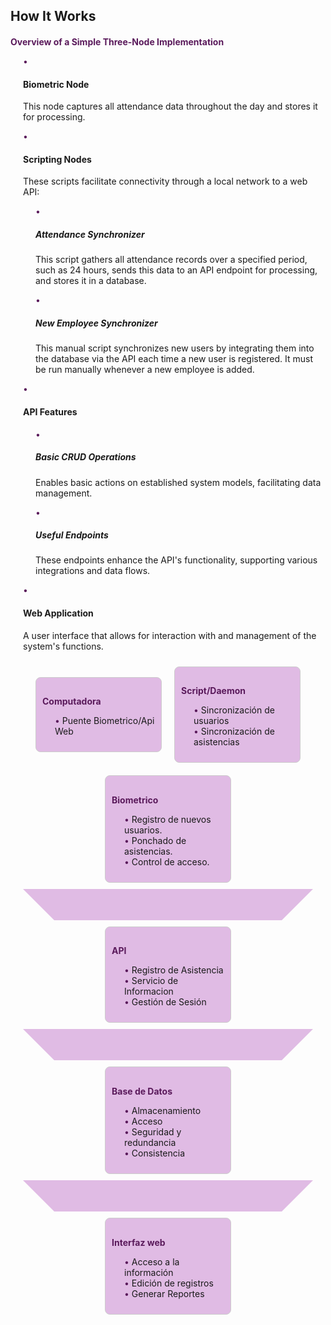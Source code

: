 <h2>How It Works</h2>
<h3>Overview of a Simple Three-Node Implementation</h3>
<ul>
    <li>
        <h4>Biometric Node</h4>
        <p>This node captures all attendance data throughout the day and stores it for processing.</p>
    </li>
    <li>
        <h4>Scripting Nodes</h4>
        <p>These scripts facilitate connectivity through a local network to a web API:</p>
        <ul>
            <li>
                <h5>Attendance Synchronizer</h5>
                <p>This script gathers all attendance records over a specified period, such as 24 hours, sends this data to an API endpoint for processing, and stores it in a database.</p>
            </li>
            <li>
                <h5>New Employee Synchronizer</h5>
                <p>This manual script synchronizes new users by integrating them into the database via the API each time a new user is registered. It must be run manually whenever a new employee is added.</p>
            </li>
        </ul>
    </li>
    <li>
        <h4>API Features</h4>
        <ul>
            <li>
                <h5>Basic CRUD Operations</h5>
                <p>Enables basic actions on established system models, facilitating data management.</p>
            </li>
            <li>
                <h5>Useful Endpoints</h5>
                <p>These endpoints enhance the API's functionality, supporting various integrations and data flows.</p>
            </li>
        </ul>
    </li>
    <li>
        <h4>Web Application</h4>
        <p>A user interface that allows for interaction with and management of the system's functions.</p>
    </li>
</ul>

<html lang="en">
<head>
<meta charset="UTF-8">
<meta name="viewport" content="width=device-width, initial-scale=1.0">
<title>System Architecture</title>
<style>
  .container {
    display: flex;
    flex-wrap: wrap;
    justify-content: center;
    align-items: center;
  }
  .box {
    border: 1px solid #ccc;
    border-radius: 8px;
    padding: 10px;
    margin: 10px;
    background-color: #E0BBE4;
    width: 180px;
  }
  .central-box {
    flex: 100%;
    text-align: center;
  }
  h3 {
    font-size: 1em;
    color: #5A1A5B;
  }
  ul {
    padding-left: 20px;
    list-style-type: none;
  }
  li::before {
    content: "• ";
    color: #5A1A5B;
  }
  .arrow {
    margin: 0 20px;
    height: 0;
    border-left: 50px solid transparent;
    border-right: 50px solid transparent;
    border-top: 50px solid #E0BBE4;
  }
</style>
</head>
<body>
<div class="container">
  <div class="box">
    <h3>Computadora</h3>
    <ul>
      <li>Puente Biometrico/Api Web</li>
    </ul>
  </div>
  <div class="box">
    <h3>Script/Daemon</h3>
    <ul>
      <li>Sincronización de usuarios</li>
      <li>Sincronización de asistencias</li>
    </ul>
  </div>
  <div class="box">
    <h3>Biometrico</h3>
    <ul>
      <li>Registro de nuevos usuarios.</li>
      <li>Ponchado de asistencias.</li>
      <li>Control de acceso.</li>
    </ul>
  </div>
  <div class="arrow central-box"></div>
  <div class="box">
    <h3>API</h3>
    <ul>
      <li>Registro de Asistencia</li>
      <li>Servicio de Informacion</li>
      <li>Gestión de Sesión</li>
    </ul>
  </div>
  <div class="arrow central-box"></div>
  <div class="box">
    <h3>Base de Datos</h3>
    <ul>
      <li>Almacenamiento</li>
      <li>Acceso</li>
      <li>Seguridad y redundancia</li>
      <li>Consistencia</li>
    </ul>
  </div>
  <div class="arrow central-box"></div>
  <div class="box">
    <h3>Interfaz web</h3>
    <ul>
      <li>Acceso a la información</li>
      <li>Edición de registros</li>
      <li>Generar Reportes</li>
    </ul>
  </div>
</div>
</body>

